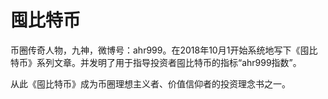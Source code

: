 # 囤比特币

币圈传奇人物，九神，微博号：ahr999。在2018年10月1开始系统地写下《囤比特币》系列文章。并发明了用于指导投资者囤比特币的指标“ahr999指数”。

从此《囤比特币》成为币圈理想主义者、价值信仰者的投资理念书之一。
